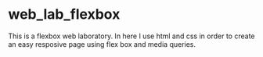 # web_lab_flexbox
This is a flexbox web laboratory. In here I use html and css in order to create an easy resposive page using flex box and media queries.
